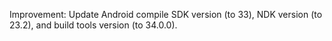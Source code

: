 Improvement: Update Android compile SDK version (to 33), NDK version (to 23.2), and build tools version (to 34.0.0).
